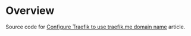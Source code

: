 # Overview

Source code for [Configure Traefik to use traefik.me domain name](https://libertus.dev/configure-traefik-to-use-custom-domain/part1) article.
